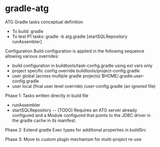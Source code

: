 gradle-atg
==========

ATG Gradle tasks conceptual definition

- To build: gradle
- To test P1 tasks: gradle -b atg.gradle [startSQLRepository runAssembler]

Configuration
Build configuration is applied in the following sequence allowing various overrides:
- build configuration in buildtools/task-config.gradle using ext vars only
- project specific config override buildtools/project-config.gradle
- user global (across multiple gradle projects) $HOME/.gradle.user-config.gradle
- user local (final user level override) <project>/user-config.gradle (an ignored file)

Phase 1: Tasks written directly in build file
- runAssembler
- startSQLRepository
-- (TODO) Requires an ATG server already configured and a Module configured that points to the JDBC driver in the gradle cache in its manifest.

Phase 2: Extend gradle Exec types for additional properties in buildSrc

Phase 3: Move to custom plugin mechanism for multi-project re-use

